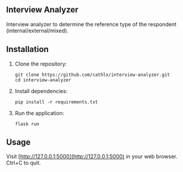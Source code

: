 ## Interview Analyzer
Interview analyzer to determine the reference type of the respondent (internal/external/mixed).

## Installation

1. Clone the repository:
    ```
    git clone https://github.com/cathlx/interview-analyzer.git
    cd interview-analyzer
    ```

2. Install dependencies:
    ```
    pip install -r requirements.txt
    ```

3. Run the application:
    ```
    flask run
    ```

## Usage

Visit [http://127.0.0.1:5000](http://127.0.0.1:5000) in your web browser. Ctrl+C to quit.
